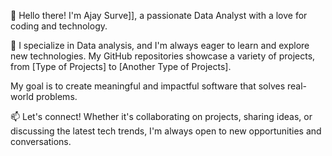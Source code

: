 👋 Hello there! I'm Ajay Surve]], a passionate Data Analyst with a love for coding and technology.

🚀 I specialize in Data analysis, and I'm always eager to learn and explore new technologies. My GitHub repositories showcase a variety of projects, from [Type of Projects] to [Another Type of Projects].

 My goal is to create meaningful and impactful software that solves real-world problems.

📫 Let's connect! Whether it's collaborating on projects, sharing ideas, or discussing the latest tech trends, I'm always open to new opportunities and conversations.
